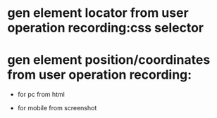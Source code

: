 # gen element locator from user operation recording:css selector

# gen element position/coordinates from user operation recording:

* for pc from html

* for mobile from screenshot